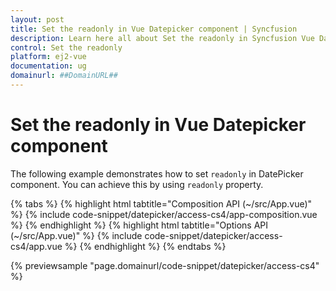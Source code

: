 ```yaml
---
layout: post
title: Set the readonly in Vue Datepicker component | Syncfusion
description: Learn here all about Set the readonly in Syncfusion Vue Datepicker component of Syncfusion Essential JS 2 and more.
control: Set the readonly 
platform: ej2-vue
documentation: ug
domainurl: ##DomainURL##
---
```


# Set the readonly in Vue Datepicker component

The following example demonstrates how to set `readonly` in DatePicker component. You can achieve this by using `readonly` property.

{% tabs %}
{% highlight html tabtitle="Composition API (~/src/App.vue)" %}
{% include code-snippet/datepicker/access-cs4/app-composition.vue %}
{% endhighlight %}
{% highlight html tabtitle="Options API (~/src/App.vue)" %}
{% include code-snippet/datepicker/access-cs4/app.vue %}
{% endhighlight %}
{% endtabs %}
        
{% previewsample "page.domainurl/code-snippet/datepicker/access-cs4" %}